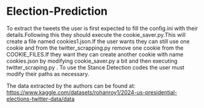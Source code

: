 # Election-Prediction
To extract the tweets the user is first expected to fill the config.ini with their details.Following this they should execute the cookie_saver.py.This will create a file named cookies1.json.If the user wants they can still use one cookie and from the twitter_scrapping.py remove one cookie from the COOKIE_FILES.If they want they can create another cookie with name cookies.json by modifying cookie_saver.py a bit and then executing twitter_scraping.py . 
To use the Stance Detection codes the user must modify their paths as necessary.

The data extracted by the authors can be found at: https://www.kaggle.com/datasets/rohanroy1/2024-us-presidential-elections-twitter-data/data
